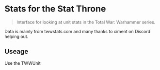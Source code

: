 # Stats for the Stat Throne

> Interface for looking at unit stats in the Total War: Warhammer series.

Data is mainly from twwstats.com and many thanks to ciment on Discord helping out.

## Useage

Use the TWWUnit